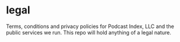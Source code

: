 # legal
Terms, conditions and privacy policies for Podcast Index, LLC and the public services we run.  This repo will hold anything of a legal nature.
